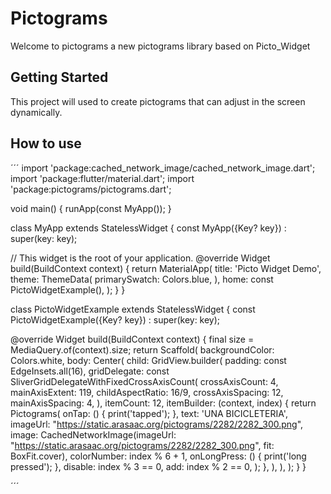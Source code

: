 # Pictograms
Welcome to pictograms a new pictograms library based on Picto_Widget

## Getting Started

This project will used to create pictograms that can adjust in the screen dynamically.

## How to use

´´´
import 'package:cached_network_image/cached_network_image.dart';
import 'package:flutter/material.dart';
import 'package:pictograms/pictograms.dart';

void main() {
runApp(const MyApp());
}

class MyApp extends StatelessWidget {
const MyApp({Key? key}) : super(key: key);

// This widget is the root of your application.
@override
Widget build(BuildContext context) {
return MaterialApp(
title: 'Picto Widget Demo',
theme: ThemeData(
primarySwatch: Colors.blue,
),
home: const PictoWidgetExample(),
);
}
}

class PictoWidgetExample extends StatelessWidget {
const PictoWidgetExample({Key? key}) : super(key: key);

@override
Widget build(BuildContext context) {
final size = MediaQuery.of(context).size;
return Scaffold(
backgroundColor: Colors.white,
body: Center(
child: GridView.builder(
padding: const EdgeInsets.all(16),
gridDelegate: const SliverGridDelegateWithFixedCrossAxisCount(
crossAxisCount: 4,
mainAxisExtent: 119,
childAspectRatio: 16/9,
crossAxisSpacing: 12,
mainAxisSpacing: 4,
),
itemCount: 12,
itemBuilder: (context, index) {
return Pictograms(
onTap: () {
print('tapped');
},
text: 'UNA BICICLETERIA',
imageUrl: "https://static.arasaac.org/pictograms/2282/2282_300.png",
image: CachedNetworkImage(imageUrl: "https://static.arasaac.org/pictograms/2282/2282_300.png", fit: BoxFit.cover),
colorNumber: index % 6 + 1,
onLongPress: () {
print('long pressed');
},
disable: index % 3 == 0,
add: index % 2 == 0,
);
},
),
),
);
}
}

´´´